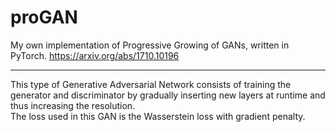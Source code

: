 # proGAN
My own implementation of Progressive Growing of GANs, written in PyTorch. https://arxiv.org/abs/1710.10196

---------

This type of Generative Adversarial Network consists of training the generator and discriminator by gradually inserting new layers at runtime and thus increasing the resolution.  
The loss used in this GAN is the Wasserstein loss with gradient penalty.
